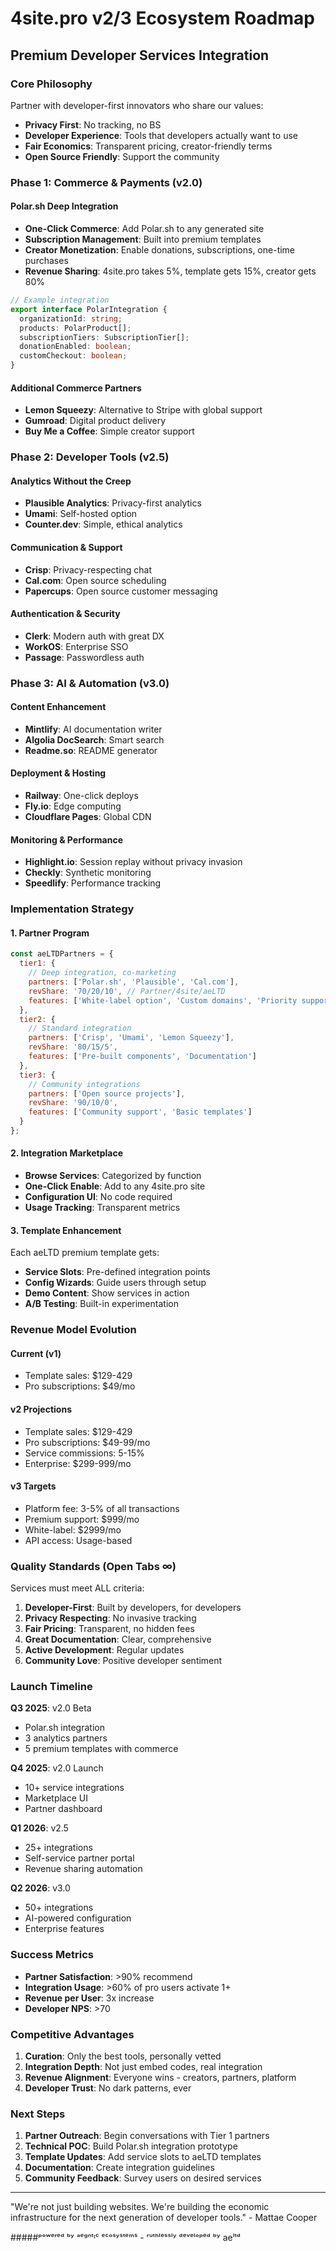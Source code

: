 # 4site.pro v2/3 Ecosystem Roadmap
## Premium Developer Services Integration

### Core Philosophy
Partner with developer-first innovators who share our values:
- **Privacy First**: No tracking, no BS
- **Developer Experience**: Tools that developers actually want to use
- **Fair Economics**: Transparent pricing, creator-friendly terms
- **Open Source Friendly**: Support the community

### Phase 1: Commerce & Payments (v2.0)

#### Polar.sh Deep Integration
- **One-Click Commerce**: Add Polar.sh to any generated site
- **Subscription Management**: Built into premium templates
- **Creator Monetization**: Enable donations, subscriptions, one-time purchases
- **Revenue Sharing**: 4site.pro takes 5%, template gets 15%, creator gets 80%

```typescript
// Example integration
export interface PolarIntegration {
  organizationId: string;
  products: PolarProduct[];
  subscriptionTiers: SubscriptionTier[];
  donationEnabled: boolean;
  customCheckout: boolean;
}
```

#### Additional Commerce Partners
- **Lemon Squeezy**: Alternative to Stripe with global support
- **Gumroad**: Digital product delivery
- **Buy Me a Coffee**: Simple creator support

### Phase 2: Developer Tools (v2.5)

#### Analytics Without the Creep
- **Plausible Analytics**: Privacy-first analytics
- **Umami**: Self-hosted option
- **Counter.dev**: Simple, ethical analytics

#### Communication & Support
- **Crisp**: Privacy-respecting chat
- **Cal.com**: Open source scheduling
- **Papercups**: Open source customer messaging

#### Authentication & Security
- **Clerk**: Modern auth with great DX
- **WorkOS**: Enterprise SSO
- **Passage**: Passwordless auth

### Phase 3: AI & Automation (v3.0)

#### Content Enhancement
- **Mintlify**: AI documentation writer
- **Algolia DocSearch**: Smart search
- **Readme.so**: README generator

#### Deployment & Hosting
- **Railway**: One-click deploys
- **Fly.io**: Edge computing
- **Cloudflare Pages**: Global CDN

#### Monitoring & Performance
- **Highlight.io**: Session replay without privacy invasion
- **Checkly**: Synthetic monitoring
- **Speedlify**: Performance tracking

### Implementation Strategy

#### 1. Partner Program
```javascript
const aeLTDPartners = {
  tier1: {
    // Deep integration, co-marketing
    partners: ['Polar.sh', 'Plausible', 'Cal.com'],
    revShare: '70/20/10', // Partner/4site/aeLTD
    features: ['White-label option', 'Custom domains', 'Priority support']
  },
  tier2: {
    // Standard integration
    partners: ['Crisp', 'Umami', 'Lemon Squeezy'],
    revShare: '80/15/5',
    features: ['Pre-built components', 'Documentation']
  },
  tier3: {
    // Community integrations
    partners: ['Open source projects'],
    revShare: '90/10/0',
    features: ['Community support', 'Basic templates']
  }
};
```

#### 2. Integration Marketplace
- **Browse Services**: Categorized by function
- **One-Click Enable**: Add to any 4site.pro site
- **Configuration UI**: No code required
- **Usage Tracking**: Transparent metrics

#### 3. Template Enhancement
Each aeLTD premium template gets:
- **Service Slots**: Pre-defined integration points
- **Config Wizards**: Guide users through setup
- **Demo Content**: Show services in action
- **A/B Testing**: Built-in experimentation

### Revenue Model Evolution

#### Current (v1)
- Template sales: $129-429
- Pro subscriptions: $49/mo

#### v2 Projections
- Template sales: $129-429
- Pro subscriptions: $49-99/mo
- Service commissions: 5-15% 
- Enterprise: $299-999/mo

#### v3 Targets
- Platform fee: 3-5% of all transactions
- Premium support: $999/mo
- White-label: $2999/mo
- API access: Usage-based

### Quality Standards (Open Tabs ∞)

Services must meet ALL criteria:
1. **Developer-First**: Built by developers, for developers
2. **Privacy Respecting**: No invasive tracking
3. **Fair Pricing**: Transparent, no hidden fees
4. **Great Documentation**: Clear, comprehensive
5. **Active Development**: Regular updates
6. **Community Love**: Positive developer sentiment

### Launch Timeline

**Q3 2025**: v2.0 Beta
- Polar.sh integration
- 3 analytics partners
- 5 premium templates with commerce

**Q4 2025**: v2.0 Launch
- 10+ service integrations
- Marketplace UI
- Partner dashboard

**Q1 2026**: v2.5
- 25+ integrations
- Self-service partner portal
- Revenue sharing automation

**Q2 2026**: v3.0
- 50+ integrations
- AI-powered configuration
- Enterprise features

### Success Metrics

- **Partner Satisfaction**: >90% recommend
- **Integration Usage**: >60% of pro users activate 1+
- **Revenue per User**: 3x increase
- **Developer NPS**: >70

### Competitive Advantages

1. **Curation**: Only the best tools, personally vetted
2. **Integration Depth**: Not just embed codes, real integration
3. **Revenue Alignment**: Everyone wins - creators, partners, platform
4. **Developer Trust**: No dark patterns, ever

### Next Steps

1. **Partner Outreach**: Begin conversations with Tier 1 partners
2. **Technical POC**: Build Polar.sh integration prototype
3. **Template Updates**: Add service slots to aeLTD templates
4. **Documentation**: Create integration guidelines
5. **Community Feedback**: Survey users on desired services

---

"We're not just building websites. We're building the economic infrastructure for the next generation of developer tools." - Mattae Cooper

#####ᵖᵒʷᵉʳᵉᵈ ᵇʸ ᵃᵉᵍⁿᵗᶦᶜ ᵉᶜᵒˢʸˢᵗᵉᵐˢ - ʳᵘᵗʰˡᵉˢˢˡʸ ᵈᵉᵛᵉˡᵒᵖᵉᵈ ᵇʸ aeˡᵗᵈ